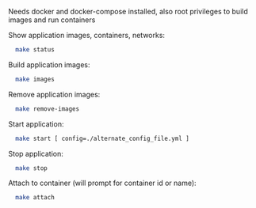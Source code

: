 Needs docker and docker-compose installed, also root privileges to build images and run containers


Show application images, containers, networks:
```bash
  make status
```

Build application images:
```bash
  make images
```

Remove application images:
```bash
  make remove-images
```


Start application:
```bash
  make start [ config=./alternate_config_file.yml ]
```

Stop application:
```bash
  make stop
```

Attach to container (will prompt for container id or name):
```bash
  make attach
```